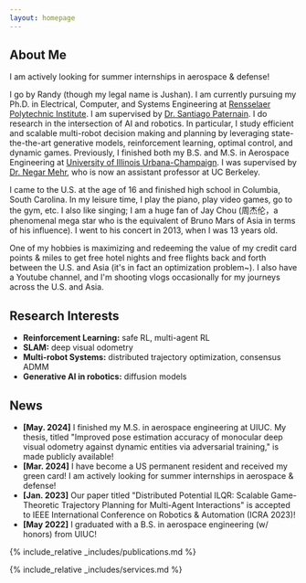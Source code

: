 ```yaml
---
layout: homepage
---
```


## About Me
I am actively looking for summer internships in aerospace & defense!

I go by Randy (though my legal name is Jushan). I am currently pursuing my  Ph.D.  in Electrical, Computer, and Systems Engineering at [Rensselaer Polytechnic Institute](https://ecse.rpi.edu/). I am supervised by [Dr. Santiago Paternain](https://sites.ecse.rpi.edu/~paters/). I do research in the intersection of AI and robotics. In particular, I study efficient and scalable multi-robot decision making and planning by leveraging state-the-the-art generative models, reinforcement learning, optimal control, and dynamic games. Previously, I finished both my B.S. and M.S. in Aerospace Engineering at [University of Illinois Urbana-Champaign](https://aerospace.illinois.edu/). I was supervised by [Dr. Negar Mehr](https://negarmehr.com/), who is now an assistant professor at UC Berkeley.

I came to the U.S. at the age of 16 and finished high school in Columbia, South Carolina. In my leisure time, I play the piano, play video games, go to the gym, etc. I also like singing; I am a huge fan of Jay Chou (周杰伦，a phenomenal mega star who is the equivalent of Bruno Mars of Asia in terms of his influence). I went to his concert in 2013, when I was 13 years old. 

One of my hobbies is maximizing and redeeming the value of my credit card points & miles to get free hotel nights and free flights back and forth between the U.S. and Asia (it's in fact an optimization problem~). I also have a Youtube channel, and I'm shooting vlogs occasionally for my journeys across the U.S. and Asia.

## Research Interests

- **Reinforcement Learning:** safe RL, multi-agent RL
- **SLAM:** deep visual odometry
- **Multi-robot Systems:** distributed trajectory optimization, consensus ADMM
- **Generative AI in robotics:** diffusion models

## News

- **[May. 2024]** I finished my M.S. in aerospace engineering at UIUC. My thesis, titled "Improved pose estimation accuracy of monocular deep visual odometry against dynamic entities via adversarial training," is made publicly available!
- **[Mar. 2024]** I have become a US permanent resident and received my green card! I am actively looking for summer internships in aerospace & defense!
- **[Jan. 2023]** Our paper titled "Distributed Potential ILQR: Scalable Game-Theoretic Trajectory Planning for
Multi-Agent Interactions" is accepted to IEEE International Conference on Robotics & Automation (ICRA 2023)!
- **[May 2022]** I graduated with a B.S. in aerospace engineering (w/ honors) from UIUC!

{% include_relative _includes/publications.md %}

{% include_relative _includes/services.md %}
